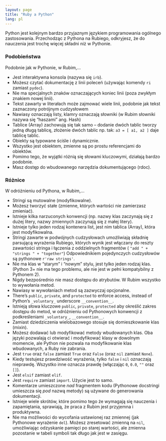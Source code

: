 ```yaml
---
layout: page
title: "Ruby a Python"
lang: pl
---
```


Python jest kolejnym bardzo przyjaznym językiem programowania ogólnego
zastosowania. Przechodząc z Pythona na Rubiego, odkryjesz, że do
nauczenia jest trochę więcej składni niż w Pythonie.

### Podobieństwa

Podobnie jak w Pythonie, w Rubim,...

* Jest interaktywna konsola (nazywa się `irb`).
* Możesz czytać dokumentację z linii poleceń (używając komendy `ri`
  zamiast `pydoc`).
* Nie ma specjalnych znaków oznaczających koniec linii (poza zwykłym
  znakiem nowej linii).
* Tekst zawarty w literałach może zajmować wiele linii, podobnie jak
  tekst zaznaczony potrójnym cudzysłowem
* Nawiasy oznaczają listy, klamry oznaczają słowniki (w Rubim słowniki
  nazywa się “haszami” ang. Hash)
* Tablice (Array) zachowują się tak samo – dodanie dwóch tablic tworzy
  jedną długą tablicę, złożenie dwóch tablic np. tak: `a3 = [ a1, a2 ]`
  daje tablicę tablic.
* Obiekty są typowane ściśle i dynamicznie.
* Wszystko jest obiektem, zmienne są po prostu referencjami do obiektów.
* Pomimo tego, że wyjątki różnią się słowami kluczowymi, działają bardzo
  podobnie.
* Masz dostęp do wbudowanego narzędzia dokumentującego (rdoc).

### Różnice

W odróżnieniu od Pythona, w Rubim,...

* Stringi są mutowalne (modyfikowalne).
* Możesz tworzyć stałe (zmienne, których wartości nie zamierzasz zmieniać).
* Istnieje kilka narzuconych konwencji (np. nazwy klas zaczynają się z
  dużej litery, nazwy zmiennych zaczynają się z małej litery).
* Istnieje tylko jeden rodzaj kontenera list, jest nim tablica (Array),
  która jest modyfikowalna.
* Stringi zawarte w podwójnych cudzysłowach umożliwiają składnię
  parsującą wyrażenia Rubiego, których wynik jest włączany do reszty
  zawartości stringa i łączenia z oddzielnych fragmentów ( `"add " +
  "strings " + "together"`) Odpowiednikiem pojedynczych cudzysłowów są
  pythonowe `r'raw strings'`.
* Nie ma klas w “starym” i “nowym” stylu, jest tylko jeden rodzaj klas.
  (Python 3+ nie ma tego problemu, ale nie jest w pełni kompatybilny z
  Pythonem 2).
* Nigdy bezpośrednio nie masz dostępu do atrybutów. W Rubim wszystko to
  wywołania metod.
* Nawiasy w wywołaniach metod są zazwyczaj opcjonalne.
* There’s `public`, `private`, and `protected` to enforce access,
  instead of Python’s `_voluntary_` underscore `__convention__`.
* Istnieją słowa kluczowe `public`, `private`, `protected` aby określić
  zakres dostępu do metod, w odróżnieniu od Pythonowych konwencji z
  podkreśleniami `_voluntary_`, `__convention__`.
* Zamiast dziedziczenia wielobazowego stosuje się domieszkowanie klas
  (mixin).
* Możesz dodawać lub modyfikować metody wbudowanych klas. Oba języki pozwalają
  ci otwierać i modyfikować klasy w dowolnym momencie, ale Python nie pozwala na
  modyfikowanie klas wbudowanych, a Ruby nie zabrania.
* Jest `true` oraz `false` zamiast `True` oraz `False` (oraz `nil`
  zamiast `None`).
* Kiedy testujesz prawdziwość wyrażenia, tylko `false` i `nil` oznaczają
  nieprawdę. Wszystko inne oznacza prawdę (włączając `0`, `0.0`, `""`
  oraz `[]`).
* Jest `elsif` zamiast `elif`.
* Jest `require` zamiast `import`. Użycie jest to samo.
* Komentarze umieszczone *nad* fragmentem kodu
  (Pythonowe docstringi umieszcza się *pod* nazwą metody) są używane do
  generowania dokumentacji.
* Istnieje wiele skrótów, które pomimo tego że wymagają się nauczenia i
  zapamiętania, sprawiają, że praca z Rubim jest przyjemna i
  produktywna.
* Nie ma możliwości do wycofania ustawionej raz zmiennej (jak Pythonowe
  wyrażenie `del`). Możesz zresetować zmienną na `nil`, umożliwiając odzyskanie
  pamięci po starej wartości, ale zmienna pozostanie w tabeli symboli tak długo
  jak jest w zasięgu.
